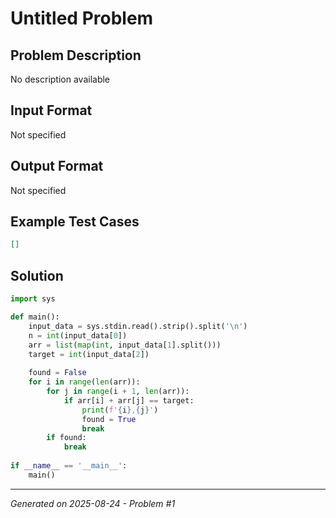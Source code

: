 # Untitled Problem

## Problem Description
No description available

## Input Format
Not specified

## Output Format
Not specified

## Example Test Cases
```json
[]
```

## Solution
```python
import sys

def main():
    input_data = sys.stdin.read().strip().split('\n')
    n = int(input_data[0])
    arr = list(map(int, input_data[1].split()))
    target = int(input_data[2])
    
    found = False
    for i in range(len(arr)):
        for j in range(i + 1, len(arr)):
            if arr[i] + arr[j] == target:
                print(f'{i},{j}')
                found = True
                break
        if found:
            break
    
if __name__ == '__main__':
    main()
```

---
*Generated on 2025-08-24 - Problem #1*